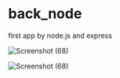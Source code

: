 # back_node
first app by node.js and express 

![Screenshot (68)](https://user-images.githubusercontent.com/75145283/107935091-2c10ad00-6f96-11eb-84a7-b3bd179af933.png)

![Screenshot (68)](https://user-images.githubusercontent.com/75145283/107935091-2c10ad00-6f96-11eb-84a7-b3bd179af933.png)
